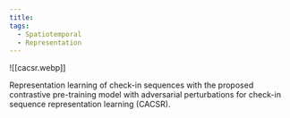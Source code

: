 ```yaml
---
title: 
tags:
  - Spatiotemporal
  - Representation
---
```

![[cacsr.webp]]

Representation learning of check-in sequences with the proposed contrastive pre-training model with adversarial perturbations for check-in sequence representation learning (CACSR).